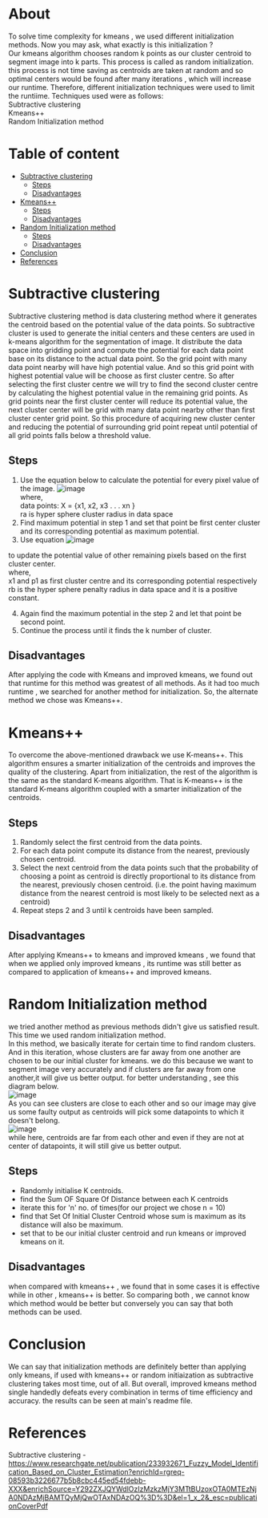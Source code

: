 # About
To solve time complexity for kmeans , we used different initialization methods. Now you may ask, what exactly is this initialization ? \
Our kmeans algorithm chooses random k points as our cluster centroid to segment image into k parts. This process is called as random initialization.
this process is not time saving as centroids are taken at random and so optimal centers would be found after many iterations , which will increase our runtime.
Therefore, different initialization techniques were used to limit the runtiime. Techniques used were as follows: \
Subtractive clustering \
Kmeans++ \
Random Initialization method

# Table of content
- [Subtractive clustering](#Subtractive-clustering)
  - [Steps](#Steps)
  - [Disadvantages](#Disadvantages)
- [Kmeans++](#Kmeans++)
  - [Steps](#Steps)
  - [Disadvantages](#Disadvantages)
- [Random Initialization method](#Random-Initialization-method)
  - [Steps](#Steps)
  - [Disadvantages](#Disadvantages)
- [Conclusion](#Conclusion)
- [References](#References)





# Subtractive clustering
Subtractive clustering method is data clustering method where it generates the centroid based on the potential value of the data points.
So subtractive cluster is used to generate the initial centers and these centers are used in k-means algorithm for the segmentation of image. 
 It distribute the data space
into gridding point and compute the potential for each data point base on its distance to the actual data point. So the
grid point with many data point nearby will have high potential value. And so this grid point with highest potential
value will be choose as first cluster centre. So after selecting the first cluster centre we will try to find the second cluster
centre by calculating the highest potential value in the remaining grid points. As grid points near the first cluster center
will reduce its potential value, the next cluster center will be grid with many data point nearby other than first cluster
center grid point. So this procedure of acquiring new cluster center and reducing the potential of surrounding grid
point repeat until potential of all grid points falls below a threshold value.

 
## Steps
1. Use the equation below to calculate the potential for every pixel value of the image. ![image](https://user-images.githubusercontent.com/109454803/193424699-36fba5de-db7b-4200-b79f-ff6318bf4633.png)
 \
where, \
data points: X = {x1, x2, x3 . . . xn } \
ra is hyper sphere cluster radius in data space
2. Find maximum potential in step 1 and set that point be first center cluster and its corresponding potential as
maximum potential.
3. Use equation ![image](https://user-images.githubusercontent.com/109454803/193424756-a5df5b03-e92b-49ba-a5b3-2e9cc6b0517e.png)

to update the potential value of other remaining pixels based on the first cluster center. \
where, \
 x1 and p1 as first cluster centre and its corresponding potential respectively \
 rb is the hyper sphere penalty radius in data space and it is a positive constant.
 
4. Again find the maximum potential in the step 2 and let that point be second point.
5. Continue the process until it finds the k number of cluster.

## Disadvantages
After applying the code with Kmeans and improved kmeans, we found out that runtime for this method was greatest of all methods.
As it had too much runtime , we searched for another method for initialization.
So, the alternate method we chose was Kmeans++.


# Kmeans++
To overcome the above-mentioned drawback we use K-means++.
This algorithm ensures a smarter initialization of the centroids and improves the quality of the clustering.
Apart from initialization, the rest of the algorithm is the same as the standard K-means algorithm.
That is K-means++ is the standard K-means algorithm coupled with a smarter initialization of the centroids.


## Steps
1. Randomly select the first centroid from the data points.
2. For each data point compute its distance from the nearest, previously chosen centroid.
3. Select the next centroid from the data points such that the probability of choosing a point
as centroid is directly proportional to its distance from the nearest, previously chosen centroid.
(i.e. the point having maximum distance from the nearest centroid is most likely to be selected next as a centroid)
4. Repeat steps 2 and 3 until k centroids have been sampled.

## Disadvantages
After applying Kmeans++ to kmeans and improved kmeans , we found that when we applied only improved kmeans ,
 its runtime was still better as compared to application of kmeans++ and improved kmeans.
 
# Random Initialization method
we tried another method as previous methods didn't give us satisfied result.
This time we used random initialization method. \
In this method, we basically iterate for certain time to find random clusters. 
And in this iteration, whose clusters are far away from one another are chosen to be  our initial cluster for kmeans.
we do this  because we want to segment image very accurately and if clusters are far away from one another,it will give us better output.
for better understanding , see this diagram below. \
![image](https://user-images.githubusercontent.com/109454803/193442834-c5b87801-f4eb-408d-83a4-fb26ff86cd1a.png) \
As you can see clusters are close to each other and so our image may give us some faulty output as centroids will pick some
 datapoints to which it doesn't belong. \
 ![image](https://user-images.githubusercontent.com/109454803/193442936-c56888aa-283a-4770-a50c-a5f9ade9be7b.png) \
 while here, centroids are far from each other and even if they are not at center of datapoints, it will still give us better output.

## Steps
- Randomly initialise K centroids.
- find the Sum OF Square Of Distance between each K centroids
- iterate this for 'n' no. of times(for our project we chose n = 10)
- find that Set Of Initial Cluster Centroid whose sum is maximum as its distance will also be maximum.
- set that to be our initial cluster centroid and run kmeans or improved kmeans on it.

## Disadvantages
when compared with kmeans++ , we found that in some cases it is effective while in other , kmeans++ is better.
So comparing both , we cannot know which method would be better but conversely you can say that both methods can be used.


# Conclusion
We can say that initialization methods are definitely better than applying only kmeans, if used with kmeans++ or random initiaization
as subtractive clustering takes most time, out of all.
But overall, improved kmeans method single handedly defeats every combination in terms of time efficiency and accuracy.
the results can be seen at main's readme file.


# References
Subtractive clustering - https://www.researchgate.net/publication/233932671_Fuzzy_Model_Identification_Based_on_Cluster_Estimation?enrichId=rgreq-08593b3226677b5b8cbc445ed54fdebb-XXX&enrichSource=Y292ZXJQYWdlOzIzMzkzMjY3MTtBUzoxOTA0MTEzNjA0NDAzMjBAMTQyMjQwOTAxNDAzOQ%3D%3D&el=1_x_2&_esc=publicationCoverPdf 

